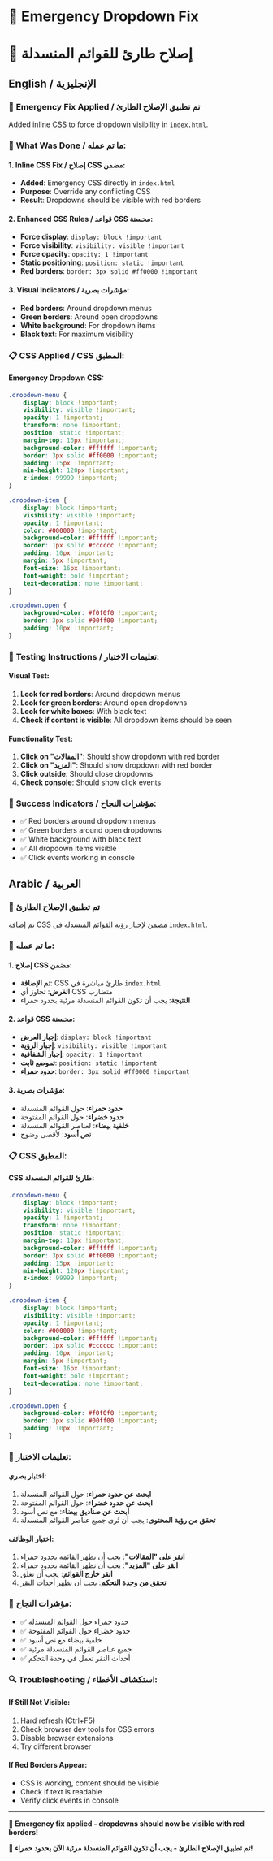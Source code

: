 # 🚨 Emergency Dropdown Fix
# 🚨 إصلاح طارئ للقوائم المنسدلة

## English / الإنجليزية

### 🎯 **Emergency Fix Applied / تم تطبيق الإصلاح الطارئ**

Added inline CSS to force dropdown visibility in `index.html`.

### 🔧 **What Was Done / ما تم عمله:**

#### **1. Inline CSS Fix / إصلاح CSS مضمن:**
- **Added**: Emergency CSS directly in `index.html`
- **Purpose**: Override any conflicting CSS
- **Result**: Dropdowns should be visible with red borders

#### **2. Enhanced CSS Rules / قواعد CSS محسنة:**
- **Force display**: `display: block !important`
- **Force visibility**: `visibility: visible !important`
- **Force opacity**: `opacity: 1 !important`
- **Static positioning**: `position: static !important`
- **Red borders**: `border: 3px solid #ff0000 !important`

#### **3. Visual Indicators / مؤشرات بصرية:**
- **Red borders**: Around dropdown menus
- **Green borders**: Around open dropdowns
- **White background**: For dropdown items
- **Black text**: For maximum visibility

### 📋 **CSS Applied / CSS المطبق:**

#### **Emergency Dropdown CSS:**
```css
.dropdown-menu {
    display: block !important;
    visibility: visible !important;
    opacity: 1 !important;
    transform: none !important;
    position: static !important;
    margin-top: 10px !important;
    background-color: #ffffff !important;
    border: 3px solid #ff0000 !important;
    padding: 15px !important;
    min-height: 120px !important;
    z-index: 99999 !important;
}

.dropdown-item {
    display: block !important;
    visibility: visible !important;
    opacity: 1 !important;
    color: #000000 !important;
    background-color: #ffffff !important;
    border: 1px solid #cccccc !important;
    padding: 10px !important;
    margin: 5px !important;
    font-size: 16px !important;
    font-weight: bold !important;
    text-decoration: none !important;
}

.dropdown.open {
    background-color: #f0f0f0 !important;
    border: 3px solid #00ff00 !important;
    padding: 10px !important;
}
```

### 🧪 **Testing Instructions / تعليمات الاختبار:**

#### **Visual Test:**
1. **Look for red borders**: Around dropdown menus
2. **Look for green borders**: Around open dropdowns
3. **Look for white boxes**: With black text
4. **Check if content is visible**: All dropdown items should be seen

#### **Functionality Test:**
1. **Click on "المقالات"**: Should show dropdown with red border
2. **Click on "المزيد"**: Should show dropdown with red border
3. **Click outside**: Should close dropdowns
4. **Check console**: Should show click events

### 🎯 **Success Indicators / مؤشرات النجاح:**

- ✅ Red borders around dropdown menus
- ✅ Green borders around open dropdowns
- ✅ White background with black text
- ✅ All dropdown items visible
- ✅ Click events working in console

## Arabic / العربية

### 🎯 **تم تطبيق الإصلاح الطارئ**

تم إضافة CSS مضمن لإجبار رؤية القوائم المنسدلة في `index.html`.

### 🔧 **ما تم عمله:**

#### **1. إصلاح CSS مضمن:**
- **تم الإضافة**: CSS طارئ مباشرة في `index.html`
- **الغرض**: تجاوز أي CSS متضارب
- **النتيجة**: يجب أن تكون القوائم المنسدلة مرئية بحدود حمراء

#### **2. قواعد CSS محسنة:**
- **إجبار العرض**: `display: block !important`
- **إجبار الرؤية**: `visibility: visible !important`
- **إجبار الشفافية**: `opacity: 1 !important`
- **تموضع ثابت**: `position: static !important`
- **حدود حمراء**: `border: 3px solid #ff0000 !important`

#### **3. مؤشرات بصرية:**
- **حدود حمراء**: حول القوائم المنسدلة
- **حدود خضراء**: حول القوائم المفتوحة
- **خلفية بيضاء**: لعناصر القوائم المنسدلة
- **نص أسود**: لأقصى وضوح

### 📋 **CSS المطبق:**

#### **CSS طارئ للقوائم المنسدلة:**
```css
.dropdown-menu {
    display: block !important;
    visibility: visible !important;
    opacity: 1 !important;
    transform: none !important;
    position: static !important;
    margin-top: 10px !important;
    background-color: #ffffff !important;
    border: 3px solid #ff0000 !important;
    padding: 15px !important;
    min-height: 120px !important;
    z-index: 99999 !important;
}

.dropdown-item {
    display: block !important;
    visibility: visible !important;
    opacity: 1 !important;
    color: #000000 !important;
    background-color: #ffffff !important;
    border: 1px solid #cccccc !important;
    padding: 10px !important;
    margin: 5px !important;
    font-size: 16px !important;
    font-weight: bold !important;
    text-decoration: none !important;
}

.dropdown.open {
    background-color: #f0f0f0 !important;
    border: 3px solid #00ff00 !important;
    padding: 10px !important;
}
```

### 🧪 **تعليمات الاختبار:**

#### **اختبار بصري:**
1. **ابحث عن حدود حمراء**: حول القوائم المنسدلة
2. **ابحث عن حدود خضراء**: حول القوائم المفتوحة
3. **ابحث عن صناديق بيضاء**: مع نص أسود
4. **تحقق من رؤية المحتوى**: يجب أن تُرى جميع عناصر القوائم المنسدلة

#### **اختبار الوظائف:**
1. **انقر على "المقالات"**: يجب أن تظهر القائمة بحدود حمراء
2. **انقر على "المزيد"**: يجب أن تظهر القائمة بحدود حمراء
3. **انقر خارج القوائم**: يجب أن تغلق
4. **تحقق من وحدة التحكم**: يجب أن تظهر أحداث النقر

### 🎯 **مؤشرات النجاح:**

- ✅ حدود حمراء حول القوائم المنسدلة
- ✅ حدود خضراء حول القوائم المفتوحة
- ✅ خلفية بيضاء مع نص أسود
- ✅ جميع عناصر القوائم المنسدلة مرئية
- ✅ أحداث النقر تعمل في وحدة التحكم

### 🔍 **Troubleshooting / استكشاف الأخطاء:**

#### **If Still Not Visible:**
1. Hard refresh (Ctrl+F5)
2. Check browser dev tools for CSS errors
3. Disable browser extensions
4. Try different browser

#### **If Red Borders Appear:**
- CSS is working, content should be visible
- Check if text is readable
- Verify click events in console

---

**🚨 Emergency fix applied - dropdowns should now be visible with red borders!**

**🚨 تم تطبيق الإصلاح الطارئ - يجب أن تكون القوائم المنسدلة مرئية الآن بحدود حمراء!**
